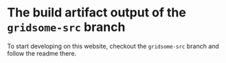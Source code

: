 # The build artifact output of the `gridsome-src` branch

To start developing on this website, checkout the `gridsome-src` branch and follow the readme there.


